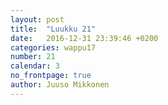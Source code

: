 ```yaml
---
layout: post
title:  "Luukku 21"
date:   2016-12-31 23:39:46 +0200
categories: wappu17
number: 21
calendar: 3
no_frontpage: true
author: Juuso Mikkonen
---
```

